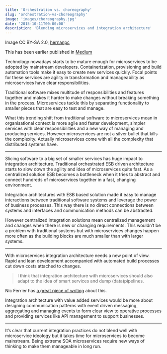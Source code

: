 ```yaml
---
title: 'Orchestration vs. choreography'
slug: 'orchestration-vs-choreography'
image: 'images/choreography.jpg'
date: '2015-10-11T00:00:00'
description: 'Blending microservices and integration architecture'
---
```

Image CC BY-SA 2.0, [hernanpc](https://www.flickr.com/photos/hernanpc/)

This has been earlier published in [Medium](https://medium.com/@varjoinen/orchestration-vs-choreography-9cec9e137910)

Technology nowadays starts to be mature enough for microservices to be adopted
by mainstream developers. Containerization, provisioning and build automation
tools make it easy to create new services quickly. Focal points for these
services are agility in transformation and manageability as microservices have
clear responsibilities.

Traditional software mixes multitude of responsibilities and features together
and makes it harder to make changes without breaking something in the process.
Microservices tackle this by separating functionality to smaller pieces that
are easy to test and manage.

What this trending shift from traditional software to microservices mean in
organisational context is more agile and faster development, simpler services
with clear responsibilities and a new way of managing and producing services.
However microservices are not a silver bullet that kills the complexity.
Actually microservices come with all the complexity that distributed systems
have.

---

Slicing software to a big set of smaller services has huge impact to
integration architecture. Traditional orchestrated ESB driven architecture
starts to slow down the agility and idea of microservices quite fast. As a
centralized solution ESB becomes a bottleneck when it tries to abstract and
connect hundreds of microservices together in a fast, changing environment.

Integration architectures with ESB based solution made it easy to manage
interactions between traditional software systems and leverage the power of
business processes. This way there is no direct connections between systems and
interfaces and communication methods can be abstracted.

However centralized integration solutions mean centralized management and
changes when there is new or changing requirements. This wouldn’t be a problem
with traditional systems but with microservices changes happen more often as
the building blocks are much smaller than with larger systems.

---

With microservices integration architecture needs a new point of view. Rapid
and lean development accompanied with automated build processes cut down costs
attached to changes.

> I think that integration architecture with microservices should also adapt to
> the idea of smart services and dump (data)pipelines.

Nic Ferrier has [a great piece of writing](http://nic.ferrier.me.uk/blog/2013_12/what-is-service-choreography)
about this.

Integration architecture with value added services would be more about
designing communication patterns with event driven messaging, aggregating and
managing events to form clear view to operative processes and providing
services like API management to support businesses.

---

It’s clear that current integration practices do not blend well with
microservice ideology but it takes time for microservices to become mainstream.
Being extreme SOA microservices require new ways of thinking to make them
manageable in long run.